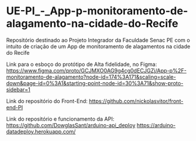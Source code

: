 # UE-PI_-_App-p-monitoramento-de-alagamento-na-cidade-do-Recife
Repositório destinado ao Projeto Integrador da Faculdade Senac PE com o intuito de criação de um App de monitoramento de alagamentos na cidade do Recife

Link para o esboço do protótipo de Alta fidelidade, no Figma: https://www.figma.com/proto/GCJMXO0AG9g4cg0dECJGZj/App-p%2F-monitoramento-de-alagamento?node-id=174%3A171&scaling=scale-down&page-id=0%3A1&starting-point-node-id=30%3A71&show-proto-sidebar=1

Link do repositório do Front-End: https://github.com/nickolasvitor/front-end-PI

Link do repositório e funcionamento da API: 
      https://github.com/DowglasSant/arduino-api_deploy
      https://arduino-datadeploy.herokuapp.com/
